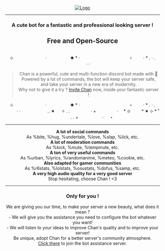 <center>
    <a href="https://github.com/Inerska/Chan">
        <img src="https://66.media.tumblr.com/94dd284d1a6d3aa919cf25f3669d118b/tumblr_o6i67vr6L21stboxxo3_500.png" alt="Logo">
    </a>
    <hr />
    <h3>A cute bot for a fantastic and professional looking server !</h3>
    <h2>Free and Open-Source</h2>
    <img src="https://media.discordapp.net/attachments/727545877849440256/735945766186778714/SHOTO-PHOTOSHOP_2.png" alt="">
    <p>        ⊹ 　 　 　　　 　 ·　　　 　　 ✺ * ·　　　 　　　　　　　　 ⋆ 　　 · * . · . 　 　 · ·</p>
    <blockquote>
        <p>
            Chan is a powerful, cute and multi-function discord bot made with 💓
            <br />Powered by a lot of commands, the bot will keep your server safe, and take your server in a new era of modernity.
            <br />Why not to give it a try ? <a href="https://discord.com/api/oauth2/authorize?client_id=737356053951545386&permissions=8&scope=bot" target="_blank">Invite Chan</a> now, inside your fantastic server !
        </p>
    </blockquote>
    <p> ⊹ 　 　 　　　 　 ·　　　 　　 ✺ * ·　　　 　　　　　　　　 ⋆ 　　 · * . · . 　 　 · ·　 　　　　　.. ✷ 　 ✧ . . 　 　　　 · + 　　　 　 ·　 * ✫ 　　 * ✷ ⊹ * ˚ 　　　 　. . + 　　　 　　· 　 ⋆</p>
    <hr />
    <p>
        <b>A lot of social commands</b>
        <br /> As %bite, %hug, %undertale, %love, %slap, %lick, etc.
        <br />
        <b>A lot of moderation commands</b>
        <br /> As %kick, %mute, %tempmute, etc.
        <br />
        <b>A ton of very useful commands</b>
        <br /> As %urban, %lyrics, %randomanime, %meteo, %cookie, etc.
        <br />
        <b>Also adapted for gamer communities</b>
        <br /> As %r6stats, %lolstats, %osustats, %dofus, %samp, etc.
        <br />
        <b>A very high audio quality for a very good server</b>
        <br /> Stop hesitating, choose Chan ! <3
        <br />
    </p>
    <hr />
    <h3>Only for you !</h3>
    <p>
        We are giving you our time, to make your server a new beauty, what does it mean ?
        <br />- We will give you the assistance you need to configure the bot whatever you want!
        <br />- We will listen to your ideas to improve Chan's quality and to improve your server!
        <br />Be unique, adopt Chan for a better server's community atmosphere.
        <br /><a href="https://discord.gg/weExmcM" target="_blank">Click there</a> to join the bot assistance server.
    </p>
    <img src="https://media.tenor.com/images/dba28ecb1efd60cdb30430de66e4ad98/tenor.gif" alt="">
</center>
